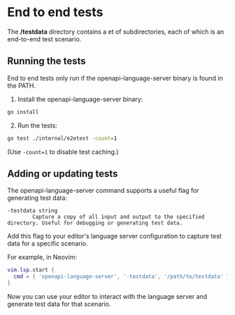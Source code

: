 # End to end tests

The **/testdata** directory contains a et of subdirectories, each of which is
an end-to-end test scenario.

## Running the tests

End to end tests only run if the openapi-language-server binary is found in the
PATH.

1. Install the openapi-language-server binary:

```bash
go install
```

2. Run the tests:

```bash
go test ./internal/e2etest -count=1
```

(Use `-count=1` to disable test caching.)

## Adding or updating tests

The openapi-language-server command supports a useful flag for generating test
data:

```
-testdata string
        Capture a copy of all input and output to the specified directory. Useful for debugging or generating test data.
```

Add this flag to your editor's language server configuration to capture test
data for a specific scenario.

For example, in Neovim:

```lua
vim.lsp.start {
  cmd = { 'openapi-language-server', '-testdata', '/path/to/testdata' },
}
```

Now you can use your editor to interact with the language server and generate
test data for that scenario.
